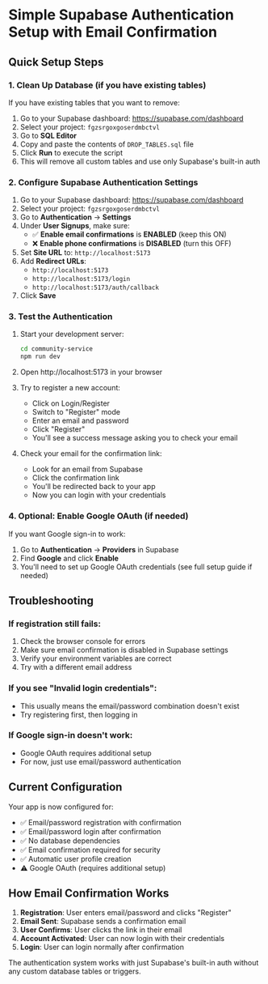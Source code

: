 # Simple Supabase Authentication Setup with Email Confirmation

## Quick Setup Steps

### 1. Clean Up Database (if you have existing tables)

If you have existing tables that you want to remove:

1. Go to your Supabase dashboard: https://supabase.com/dashboard
2. Select your project: `fgzsrgoxgoserdmbctvl`
3. Go to **SQL Editor**
4. Copy and paste the contents of `DROP_TABLES.sql` file
5. Click **Run** to execute the script
6. This will remove all custom tables and use only Supabase's built-in auth

### 2. Configure Supabase Authentication Settings

1. Go to your Supabase dashboard: https://supabase.com/dashboard
2. Select your project: `fgzsrgoxgoserdmbctvl`
3. Go to **Authentication** → **Settings**
4. Under **User Signups**, make sure:
   - ✅ **Enable email confirmations** is **ENABLED** (keep this ON)
   - ❌ **Enable phone confirmations** is **DISABLED** (turn this OFF)
5. Set **Site URL** to: `http://localhost:5173`
6. Add **Redirect URLs**:
   - `http://localhost:5173`
   - `http://localhost:5173/login`
   - `http://localhost:5173/auth/callback`
7. Click **Save**

### 3. Test the Authentication

1. Start your development server:
   ```bash
   cd community-service
   npm run dev
   ```

2. Open http://localhost:5173 in your browser

3. Try to register a new account:
   - Click on Login/Register
   - Switch to "Register" mode
   - Enter an email and password
   - Click "Register"
   - You'll see a success message asking you to check your email

4. Check your email for the confirmation link:
   - Look for an email from Supabase
   - Click the confirmation link
   - You'll be redirected back to your app
   - Now you can login with your credentials

### 4. Optional: Enable Google OAuth (if needed)

If you want Google sign-in to work:

1. Go to **Authentication** → **Providers** in Supabase
2. Find **Google** and click **Enable**
3. You'll need to set up Google OAuth credentials (see full setup guide if needed)

## Troubleshooting

### If registration still fails:
1. Check the browser console for errors
2. Make sure email confirmation is disabled in Supabase settings
3. Verify your environment variables are correct
4. Try with a different email address

### If you see "Invalid login credentials":
- This usually means the email/password combination doesn't exist
- Try registering first, then logging in

### If Google sign-in doesn't work:
- Google OAuth requires additional setup
- For now, just use email/password authentication

## Current Configuration

Your app is now configured for:
- ✅ Email/password registration with confirmation
- ✅ Email/password login after confirmation
- ✅ No database dependencies
- ✅ Email confirmation required for security
- ✅ Automatic user profile creation
- ⚠️ Google OAuth (requires additional setup)

## How Email Confirmation Works

1. **Registration**: User enters email/password and clicks "Register"
2. **Email Sent**: Supabase sends a confirmation email
3. **User Confirms**: User clicks the link in their email
4. **Account Activated**: User can now login with their credentials
5. **Login**: User can login normally after confirmation

The authentication system works with just Supabase's built-in auth without any custom database tables or triggers.